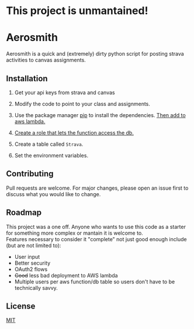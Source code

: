 # This project is unmantained!
# Aerosmith

Aerosmith is a quick and (extremely) dirty python script for posting strava activities to canvas assignments.

## Installation
1. Get your api keys from strava and canvas

2. Modify the code to point to your class and assignments.

3. Use the package manager [pip](https://pip.pypa.io/en/stable/) to install the dependencies. [Then add to aws lambda. ](https://aws.amazon.com/premiumsupport/knowledge-center/build-python-lambda-deployment-package/)

4. [Create a role that lets the function access the db.](https://docs.aws.amazon.com/IAM/latest/UserGuide/reference_policies_examples_lambda-access-dynamodb.html)

5. Create a table called `Strava`.

6. Set the environment variables.

## Contributing
Pull requests are welcome. For major changes, please open an issue first to discuss what you would like to change.


## Roadmap
This project was a one off. Anyone who wants to use this code as a starter for something more complex or mantain it is welcome to.  
Features necessary to consider it "complete" not just good enough include (but are not limited to):
   * User input
   * Better security
   * OAuth2 flows
   * ~~Good~~ less bad deployment to AWS lambda
   * Multiple users per aws function/db table so users don't have to be technically savvy.
## License
[MIT](https://choosealicense.com/licenses/mit/)